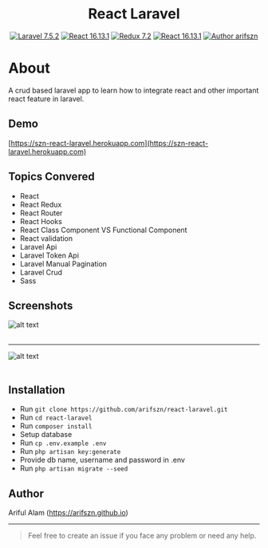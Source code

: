 <p><h1 align="center">React Laravel</h1></p>

<p align="center">
    <a href="https://laravel.com/"><img src="https://img.shields.io/badge/Laravel-7.5.2-orange" alt="Laravel 7.5.2"></a>
    <a href="https://reactjs.org/"><img src="https://img.shields.io/badge/React-16.13.1-blue" alt="React 16.13.1"></a>
    <a href="https://react-redux.js.org/"><img src="https://img.shields.io/static/v1?label=Redux&message=7.2&color=blueviolet" alt="Redux 7.2"></a>
    <a href="https://reacttraining.com/react-router/"><img src="https://img.shields.io/badge/React Router-5.1.2-success" alt="React 16.13.1"></a>
    <a href="https://arifszn.github.io/"><img src="https://img.shields.io/badge/Author-arifszn-critical" alt="Author arifszn"></a>
    
</p>

# About #

A crud based laravel app to learn how to integrate react and other important react feature in laravel.

## Demo ##
[https://szn-react-laravel.herokuapp.com](https://szn-react-laravel.herokuapp.com)

## Topics Convered ##
- React
- React Redux
- React Router
- React Hooks
- React Class Component VS Functional Component
- React validation
- Laravel Api
- Laravel Token Api
- Laravel Manual Pagination
- Laravel Crud
- Sass

## Screenshots ##
![alt text](https://raw.githubusercontent.com/arifszn/react-laravel/master/public/assets/images/screenshots/1.png)
<br />
<br />

***

![alt text](https://raw.githubusercontent.com/arifszn/react-laravel/master/public/assets/images/screenshots/2.png)
<br />
<br />

## Installation ##
- Run ```git clone https://github.com/arifszn/react-laravel.git```
- Run ```cd react-laravel```
- Run ```composer install```
- Setup database
- Run ```cp .env.example .env```
- Run ```php artisan key:generate```
- Provide db name, username and password in .env
- Run ```php artisan migrate --seed```

## Author ##
Ariful Alam (https://arifszn.github.io)

***
> Feel free to create an issue if you face any problem or need any help.
